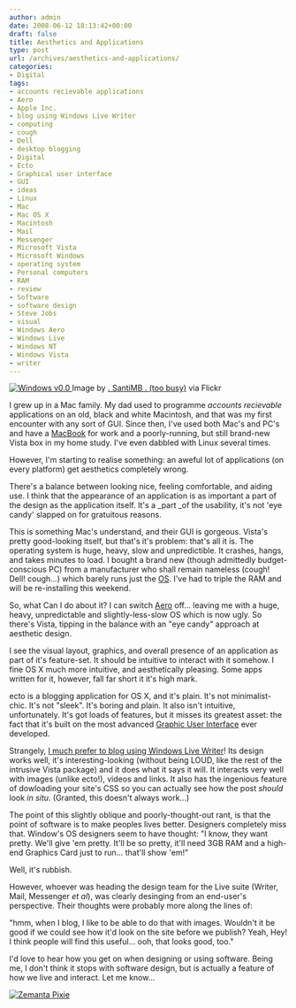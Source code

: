 ```yaml
---
author: admin
date: 2008-06-12 18:13:42+00:00
draft: false
title: Aesthetics and Applications
type: post
url: /archives/aesthetics-and-applications/
categories:
- Digital
tags:
- accounts recievable applications
- Aero
- Apple Inc.
- blog using Windows Live Writer
- computing
- cough
- Dell
- desktop blogging
- Digital
- Ecto
- Graphical user interface
- GUI
- ideas
- Linux
- Mac
- Mac OS X
- Macintosh
- Mail
- Messenger
- Microsoft Vista
- Microsoft Windows
- operating system
- Personal computers
- RAM
- review
- Software
- software design
- Steve Jobs
- visual
- Windows Aero
- Windows Live
- Windows NT
- Windows Vista
- writer
---
```


[![Windows v0.0](http://zachbeauvais.com/wp-content/uploads/2008/06/2319114487_ee18edb1a5_m.jpg)
](http://zachbeauvais.com/wp-content/uploads/2008/06/2319114487)
Image by [. SantiMB . (too busy)](http://zachbeauvais.com/wp-content/uploads/2008/06/2319114487) via Flickr



I grew up in a Mac family. My dad used to programme _accounts recievable_ applications on an old, black and white Macintosh, and that was my first encounter with any sort of GUI. Since then, I've used both Mac's and PC's and have a [MacBook](http://zachbeauvais.com/wp-content/uploads/2008/06/MacBook) for work and a poorly-running, but still brand-new Vista box in my home study. I've even dabbled with Linux several times.

However, I'm starting to realise something: an aweful lot of applications (on every platform) get aesthetics completely wrong.

There's a balance between looking nice, feeling comfortable, and aiding use. I think that the appearance of an application is as important a part of the design as the application itself. It's a _part _of the usability, it's not 'eye candy' slapped on for gratuitous reasons.

This is something Mac's understand, and their GUI is gorgeous. Vista's pretty good-looking itself, but that's it's problem: that's all it is. The operating system is huge, heavy, slow and unpredictible. It crashes, hangs, and takes minutes to load. I bought a brand new (though admittedly budget-conscious PC) from a manufacturer who shall remain nameless (cough! Dell! cough...) which barely runs just the [OS](http://zachbeauvais.com/wp-content/uploads/2008/06/Operating_system). I've had to triple the RAM and will be re-installing this weekend.

So, what Can I do about it? I can switch [Aero](http://zachbeauvais.com/wp-content/uploads/2008/06/Windows_Aero) off... leaving me with a huge, heavy, unpredictable and slightly-less-slow OS which is now ugly. So there's Vista, tipping in the balance with an "eye candy" approach at aesthetic design.

I see the visual layout, graphics, and overall presence of an application as part of it's feature-set. It should be intuitive to interact with it somehow. I fine OS X much more intuitive, and aesthetically pleasing. Some apps written for it, however, fall far short it it's high mark.

ecto is a blogging application for OS X, and it's plain. It's not minimalist-chic. It's not "sleek". It's boring and plain. It also isn't intuitive, unfortunately. It's got loads of features, but it misses its greatest asset: the fact that it's built on the most advanced [Graphic User Interface](http://zachbeauvais.com/wp-content/uploads/2008/06/Graphical_user_interface) ever developed.

Strangely, [I much prefer to blog using Windows Live Writer](http://www.zachbeauvais.com/archives/windows-live-services-sucklook-nice-delete-as-appropriate/)! Its design works well, it's interesting-looking (without being LOUD, like the rest of the intrusive Vista package) and it does what it says it will. It interacts very well with images (unlike ecto!), videos and links. It also has the ingenious feature of dowloading your site's CSS so you can actually see how the post _should_ look _in situ_. (Granted, this doesn't always work...)

The point of this slightly oblique and poorly-thought-out rant, is that the point of software is to make peoples lives better. Designers completely miss that. Window's OS designers seem to have thought: "I know, they want pretty. We'll give 'em pretty. It'll be so pretty, it'll need 3GB RAM and a high-end Graphics Card just to run... that'll show 'em!"

Well, it's rubbish.

However, whoever was heading the design team for the Live suite (Writer, Mail, Messenger _et al_), was clearly desinging from an end-user's perspective. Their thoughts were probably more along the lines of:

"hmm, when I blog, I like to be able to do that with images. Wouldn't it be good if we could see how it'd look on the site before we publish? Yeah, Hey! I think people will find this useful... ooh, that looks good, too."

I'd love to hear how you get on when designing or using software. Being me, I don't think it stops with software design, but is actually a feature of how we live and interact. Let me know...



[![Zemanta Pixie](http://zachbeauvais.com/wp-content/uploads/2008/06/zemified_c.png?x-id=194c7252-8b8a-4ffe-8bf4-718d26269d71)
](http://zachbeauvais.com/wp-content/uploads/2008/06/www.zemanta2.com)
